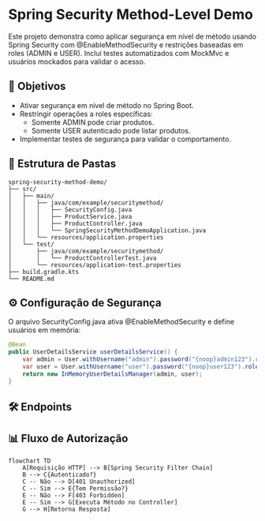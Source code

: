 # Spring Security Method-Level Demo

Este projeto demonstra como aplicar segurança em nível de método usando Spring Security com @EnableMethodSecurity e restrições baseadas em roles (ADMIN e USER).
Inclui testes automatizados com MockMvc e usuários mockados para validar o acesso.

## 📌 Objetivos

- Ativar segurança em nível de método no Spring Boot.
- Restringir operações a roles específicas:
   - Somente ADMIN pode criar produtos.
   - Somente USER autenticado pode listar produtos.
- Implementar testes de segurança para validar o comportamento.

## 📂 Estrutura de Pastas

```text
spring-security-method-demo/
├── src/
│   ├── main/
│   │   ├── java/com/example/securitymethod/
│   │   │   ├── SecurityConfig.java
│   │   │   ├── ProductService.java
│   │   │   ├── ProductController.java
│   │   │   └── SpringSecurityMethodDemoApplication.java
│   │   └── resources/application.properties
│   └── test/
│       ├── java/com/example/securitymethod/
│       │   └── ProductControllerTest.java
│       └── resources/application-test.properties
├── build.gradle.kts
└── README.md
```

## ⚙️ Configuração de Segurança

O arquivo SecurityConfig.java ativa @EnableMethodSecurity e define usuários em memória:

```java
@Bean
public UserDetailsService userDetailsService() {
    var admin = User.withUsername("admin").password("{noop}admin123").roles("ADMIN").build();
    var user = User.withUsername("user").password("{noop}user123").roles("USER").build();
    return new InMemoryUserDetailsManager(admin, user);
}
```

## 🛠 Endpoints

## 📊 Fluxo de Autorização

```mermaid
flowchart TD
    A[Requisição HTTP] --> B[Spring Security Filter Chain]
    B --> C{Autenticado?}
    C -- Não --> D[401 Unauthorized]
    C -- Sim --> E{Tem Permissão?}
    E -- Não --> F[403 Forbidden]
    E -- Sim --> G[Executa Método no Controller]
    G --> H[Retorna Resposta]

```

